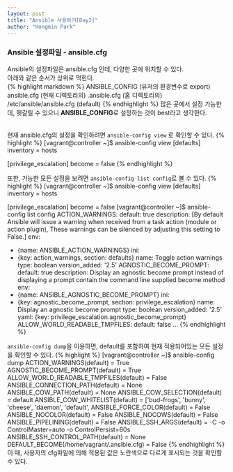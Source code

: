 ```yaml
---
layout: post
title: "Ansible 사용하기[Day2]"
author: "Hongmin Park"
---
```


### Ansible 설정파일 - ansible.cfg
Ansible의 설정파일은 ansible.cfg 인데, 다양한 곳에 위치할 수 있다. <br>
아래와 같은 순서가 상위로 먹힌다.<br>
{% highlight markdown %}
ANSIBLE_CONFIG (유저의 환경변수로 export)
ansible.cfg (현재 디렉토리의)
.ansible.cfg (홈 디렉토리의)
/etc/ansible/ansible.cfg (default)
{% endhighlight %}
많은 곳에서 설정 가능한데, 헷갈릴 수 있으니 **ANSIBLE_CONFIG**로 설정하는 것이 best라고 생각한다. <br><br>

현재 ansible.cfg의 설정을 확인하려면 `ansible-config view` 로 확인할 수 있다. 
{% highlight %}
[vagrant@controller ~]$ ansible-config view
[defaults]
inventory = hosts

[privilege_escalation]
become = false
{% endhighlight %}

또한, 가능한 모든 설정을 보려면 `ansible-config list config`로 볼 수 있다.
{% highlight %}
[vagrant@controller ~]$ ansible-config view
[defaults]
inventory = hosts

[privilege_escalation]
become = false
[vagrant@controller ~]$ ansible-config list config
ACTION_WARNINGS:
  default: true
  description: [By default Ansible will issue a warning when received from a task
      action (module or action plugin), These warnings can be silenced by adjusting
      this setting to False.]
  env:
  - {name: ANSIBLE_ACTION_WARNINGS}
  ini:
  - {key: action_warnings, section: defaults}
  name: Toggle action warnings
  type: boolean
  version_added: '2.5'
AGNOSTIC_BECOME_PROMPT:
  default: true
  description: Display an agnostic become prompt instead of displaying a prompt contain
    the command line supplied become method
  env:
  - {name: ANSIBLE_AGNOSTIC_BECOME_PROMPT}
  ini:
  - {key: agnostic_become_prompt, section: privilege_escalation}
  name: Display an agnostic become prompt
  type: boolean
  version_added: '2.5'
  yaml: {key: privilege_escalation.agnostic_become_prompt}
ALLOW_WORLD_READABLE_TMPFILES:
  default: false
  ...
{% endhighlight %}

`ansible-config dump`을 이용하면, default를 포함하여 현재 적용되어있는 모든 설정을 확인할 수 있다.
{% highlight %}
[vagrant@controller ~]$ ansible-config dump
ACTION_WARNINGS(default) = True
AGNOSTIC_BECOME_PROMPT(default) = True
ALLOW_WORLD_READABLE_TMPFILES(default) = False
ANSIBLE_CONNECTION_PATH(default) = None
ANSIBLE_COW_PATH(default) = None
ANSIBLE_COW_SELECTION(default) = default
ANSIBLE_COW_WHITELIST(default) = ['bud-frogs', 'bunny', 'cheese', 'daemon', 'default',
ANSIBLE_FORCE_COLOR(default) = False
ANSIBLE_NOCOLOR(default) = False
ANSIBLE_NOCOWS(default) = False
ANSIBLE_PIPELINING(default) = False
ANSIBLE_SSH_ARGS(default) = -C -o ControlMaster=auto -o ControlPersist=60s
ANSIBLE_SSH_CONTROL_PATH(default) = None
DEFAULT_BECOME(/home/vagrant/.ansible.cfg) = False
{% endhighlight %}
이 때, 사용자의 cfg파일에 의해 적용된 값은 노란색으로 다르게 표시되는 것을 확인할 수 있다.
